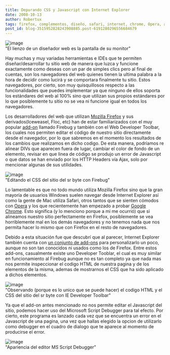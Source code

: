 ```yaml
---
title: Depurando CSS y Javascript con Internet Explorer
date: 2008-10-13
author: Robertux
tags: firefox, complementos, diseño, safari, internet, chrome, Opera, addon, navegador, desarrollo, microsoft, herramienta
post_id: blog-3515952828243908885.post-6191280296556684679
---
```


![image](https://1.bp.blogspot.com/_jH77WNrMVRA/SPL8VhxKCSI/AAAAAAAADcU/ZczDJlYXCIA/s400/postbanner.png)    
"El lienzo de un diseñador web es la pantalla de su monitor"

Hay muchas y muy variadas herramientas e IDEs que te permiten diseñar/desarrollar tu sitio web de manera que luzca y funcione exactamente como deseas con un par de simples clics pero al final de cuentas, son los navegadores del web quienes tienen la ultima palabra a la hora de decidir como lucirá y se comportara finalmente tu sitio. Estos navegadores, por cierto, son muy quisquillosos respecto a las funcionalidades que puedes implementar ya que ninguno de ellos soporta los estándares del web al 100% sino que utilizan sus propios estándares por lo que posiblemente tu sitio no se vea ni funcione igual en todos los navegadores.

Los desarrolladores del web que utilizan [Mozilla Firefox](https://www.srbyte.com/2008/07/el-guiness-record-de-firefox-3.html) y sus derivados(Iceweasel, Floc, etc) han de estar familiarizados con el muy popular [add-on](https://www.srbyte.com/2008/07/qu-es-un-complementoadd-on-de-firefox.html) llamado Firebug y también con el Web Developer Toolbar, los cuales nos permiten editar el código de nuestro sitio directamente desde el navegador, por lo que sabremos en el momento los resultados de los cambios que realizamos en dicho codigo. De esta manera, podríamos re alinear DIVs que aparecen fuera de lugar, cambiar el color de fondo de un elemento, revisar en que linea de código se produjo un error de Javascript o que datos se han enviado por los HTTP Headers vía Ajax, solo por mencionar algunas de sus utilidades.

![image](https://1.bp.blogspot.com/_jH77WNrMVRA/SPLgWAdkArI/AAAAAAAADcE/vjkhwGdluPE/s400/firebug_srbyte.png)    
"Editando el CSS del sitio
del sr byte con Firebug"

Lo lamentable es que no todo mundo utiliza Mozilla Firefox sino que la gran mayoría de usuarios Windows suelen navegar desde Internet Explorer así como la gente de Mac utiliza Safari, otros tantos que se sienten cómodos con [Opera](https://www.blogger.com/www.srbyte.com/2007/09/opera-una-nueva-experiencia.html) y los que recientemente han empezado a probar [Google Chrome](https://www.srbyte.com/2008/09/navegador-web-de-google.html). Esto significa (y lo menciono porque a mi me ocurrió) que si alineamos nuestro sitio perfectamente en Firefox, posiblemente se vea horriblemente mal en los demás navegadores y no tenemos nada que nos permita hacer lo mismo que con Firefox en el resto de navegadores.

Debido a esta situación fue que descubrí que al parecer, Internet Explorer también cuenta con [un conjunto de add-ons](https://www.ieaddons.com/en/) para personalizarlo un poco, aunque no son tan conocidos ni usados como los de Firefox. Entre estos add-ons, casualmente existe uno Developer Tooblar, el cual es muy similar en funcionamiento al Firebug aunque no es tan completo ya que nada mas nos permite inspeccionar el codigo HTML de nuestra pagina y de los elementos de la misma, ademas de mostrarnos el CSS que ha sido aplicado a dichos elementos.

![image](https://2.bp.blogspot.com/_jH77WNrMVRA/SPLkVs1zqnI/AAAAAAAADcM/7o7309Dc8Bo/s400/ie_devtoolbar_srbyte.PNG)    
"Observando (porque es lo unico que se puede hacer) el codigo HTML y
el CSS del sitio del sr byte con IE Developer Toolbar"

Ya que el add-on antes mencionado no nos permite editar el Javascript del sitio, podemos hacer uso del Microsoft Script Debugger para tal efecto. Por cierto, este programa es lanzado cada vez que se encuentra un error en el Javascript de una pagina, una vez que hallas elegido la opcion de utilizarlo como debugger en el cuadro de dialogo que te aparece al momento de producirse el error.

![image](https://4.bp.blogspot.com/_jH77WNrMVRA/SPLajb3eVXI/AAAAAAAADbk/Pa2u2imRmFA/s400/ms_script_debugger.gif)    
"Apariencia del editor MS
Script Debugger"